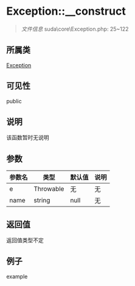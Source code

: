 # Exception::__construct

> *文件信息* suda\core\Exception.php: 25~122
## 所属类 

[Exception](../Exception.md)

## 可见性

  public  
## 说明

该函数暂时无说明

## 参数

| 参数名 | 类型 | 默认值 | 说明 |
|--------|-----|-------|-------|
| e |  Throwable | 无 | 无 |
| name |  string | null | 无 |

## 返回值
返回值类型不定

## 例子

example